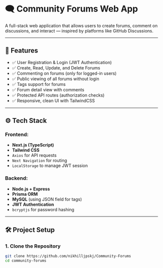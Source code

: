 # 🗨️ Community Forums Web App

A full-stack web application that allows users to create forums, comment on discussions, and interact — inspired by platforms like GitHub Discussions.

---

## 📌 Features

- ✅ User Registration & Login (JWT Authentication)
- ✅ Create, Read, Update, and Delete Forums
- ✅ Commenting on forums (only for logged-in users)
- ✅ Public viewing of all forums without login
- ✅ Tags support for forums
- ✅ Forum detail view with comments
- ✅ Protected API routes (authorization checks)
- ✅ Responsive, clean UI with TailwindCSS

---

## ⚙️ Tech Stack

### Frontend:
- **Next.js (TypeScript)**
- **Tailwind CSS**
- `Axios` for API requests
- `Next Navigation` for routing
- `LocalStorage` to manage JWT session

### Backend:
- **Node.js + Express**
- **Prisma ORM**
- **MySQL** (using JSON field for tags)
- **JWT Authentication**
- `bcryptjs` for password hashing

---

## 🛠️ Project Setup

### 1. Clone the Repository

```bash
git clone https://github.com/nikhilljpskj/Community-Forums
cd community-forums
